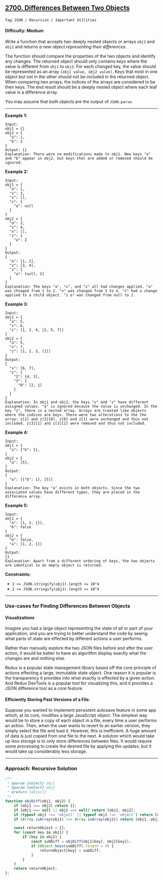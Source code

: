 ## [2700. Differences Between Two Objects](https://leetcode.com/problems/differences-between-two-objects)

```Tag```: ```JSON / Recursion / Important Utilities```

#### Difficulty: Medium

Write a function that accepts two deeply nested objects or arrays ```obj1``` and ```obj2``` and returns _a new object representing their differences_.

The function should compare the properties of the two objects and identify any changes. The returned object should only contains keys where the value is different from ```obj1``` to ```obj2```. For each changed key, the value should be represented as an array ```[obj1 value, obj2 value]```. Keys that exist in one object but not in the other should not be included in the returned object. When comparing two arrays, the indices of the arrays are considered to be their keys. The end result should be a deeply nested object where each leaf value is a difference array.

You may assume that both objects are the output of ```JSON.parse```.

---

__Example 1:__
```
Input: 
obj1 = {}
obj2 = {
  "a": 1, 
  "b": 2
}
Output: {}
Explanation: There were no modifications made to obj1. New keys "a" and "b" appear in obj2, but keys that are added or removed should be ignored.
```

__Example 2:__
```
Input: 
obj1 = {
  "a": 1,
  "v": 3,
  "x": [],
  "z": {
    "a": null
  }
}
obj2 = {
  "a": 2,
  "v": 4,
  "x": [],
  "z": {
    "a": 2
  }
}
Output: 
{
  "a": [1, 2],
  "v": [3, 4],
  "z": {
    "a": [null, 2]
  }
}
Explanation: The keys "a", "v", and "z" all had changes applied. "a" was chnaged from 1 to 2. "v" was changed from 3 to 4. "z" had a change applied to a child object. "z.a" was changed from null to 2.
```

__Example 3:__
```
Input: 
obj1 = {
  "a": 5, 
  "v": 6, 
  "z": [1, 2, 4, [2, 5, 7]]
}
obj2 = {
  "a": 5, 
  "v": 7, 
  "z": [1, 2, 3, [1]]
}
Output: 
{
  "v": [6, 7],
  "z": {
    "2": [4, 3],
    "3": {
      "0": [2, 1]
    }
  }
}
Explanation: In obj1 and obj2, the keys "v" and "z" have different assigned values. "a" is ignored because the value is unchanged. In the key "z", there is a nested array. Arrays are treated like objects where the indices are keys. There were two alterations to the the array: z[2] and z[3][0]. z[0] and z[1] were unchanged and thus not included. z[3][1] and z[3][2] were removed and thus not included.
```

__Example 4:__
```
Input: 
obj1 = {
  "a": {"b": 1}, 
}
obj2 = {
  "a": [5],
}
Output: 
{
  "a": [{"b": 1}, [5]]
}
Explanation: The key "a" exists in both objects. Since the two associated values have different types, they are placed in the difference array.
```

__Example 5:__
```
Input: 
obj1 = {
  "a": [1, 2, {}], 
  "b": false
}
obj2 = {   
  "b": false,
  "a": [1, 2, {}]
}
Output: 
{}
Explanation: Apart from a different ordering of keys, the two objects are identical so an empty object is returned.
```

__Constraints:__

- ```2 <= JSON.stringify(obj1).length <= 10^4```
- ```2 <= JSON.stringify(obj2).length <= 10^4```

---

### Use-cases for Finding Differences Between Objects

#### Visualizations

Imagine you had a large object representing the state of all or part of your application, and you are trying to better understand the code by seeing what parts of state are effected by different actions a user performs.

Rather than manually explore the two JSON files before and after the user action, it would be better to have an algorithm display exactly what the changes are and nothing else.

Redux is a popular state management library based off the core principle of actions effecting a large, immutable state object. One reason it is popular is the transparency it provides into what exactly is effected by a given action. And Redux DevTools is a popular tool for visualizing this, and it provides a JSON difference tool as a core feature.

#### Efficiently Storing Past Versions of a File.

Suppose you wanted to implement persistent autosave feature in some app which, at its core, modifies a large JavaScript object. The simplest way would be to store a copy of each object in a file, every time a user performs an action. Then, when the user wants to revert to an earlier version, they simply select the file and load it. However, this is inefficient. A huge amount of data is just copied from one file to the next. A solution which would take up less storage is to only store differences between files. It would require some processing to create the desired file by applying the updates, but it would take up considerably less storage.

---

### Approach: Recursive Solution

```JavaScript
/**
 * @param {object} obj1
 * @param {object} obj2
 * @return {object}
 */
function objDiff(obj1, obj2) {
    if (obj1 === obj2) return {};
    if (obj1 === null || obj2 === null) return [obj1, obj2];
    if (typeof obj1 !== 'object' || typeof obj2 !== 'object') return [obj1, obj2];
    if (Array.isArray(obj1) !== Array.isArray(obj2)) return [obj1, obj2];

    const returnObject = {};
    for (const key in obj1) {
        if (key in obj2) {
            const subDiff = objDiff(obj1[key], obj2[key]);
            if (Object.keys(subDiff).length > 0) {
                returnObject[key] = subDiff;
            }
        }
    }
    return returnObject;
};
```


